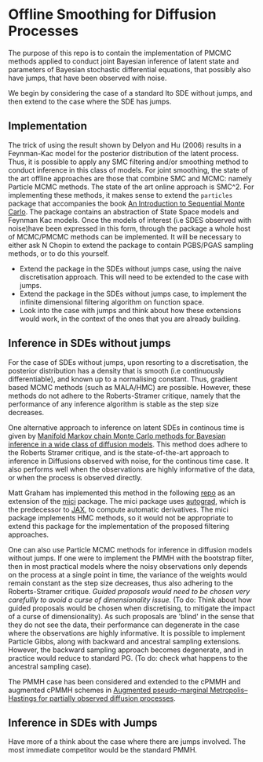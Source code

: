# Offline Smoothing for Diffusion Processes

The purpose of this repo is to contain the implementation of PMCMC methods applied to conduct joint Bayesian inference of latent state and parameters of Bayesian stochastic differential equations, that possibly also have jumps, that have been observed with noise.

We begin by considering the case of a standard Ito SDE without jumps, and then extend to the case where the SDE has jumps.

## Implementation

The trick of using the result shown by Delyon and Hu (2006) results in a Feynman-Kac model for the posterior distribution of the latent process. Thus, it is possible to apply any SMC filtering and/or smoothing method to conduct inference in this class of models. For joint smoothing, the state of the art offline approaches are those that combine SMC and MCMC: namely Particle MCMC methods. The state of the art online approach is SMC^2. For implementing these methods, it makes sense to extend the `particles` package that accompanies the book [An Introduction to Sequential Monte Carlo](https://nchopin.github.io/books/). The package contains an abstraction of State Space models and Feynman Kac models. Once the models of interest (i.e SDES observed with noise)have been expressed in this form, through the package a whole host of MCMC/PMCMC methods can be implemented. It will be necessary to either ask N Chopin to extend the package to contain PGBS/PGAS sampling methods, or to do this yourself.

- Extend the package in the SDEs without jumps case, using the naive discretisation approach. This will need to be extended to the case with jumps.
- Extend the package in the SDEs without jumps case, to implement the infinite dimensional filtering algorithm on function space.
- Look into the case with jumps and think about how these extensions would work, in the context of the ones that you are already building.

## Inference in SDEs without jumps

For the case of SDEs without jumps, upon resorting to a discretisation, the posterior distribution has a density that is smooth (i.e continuously differentiable), and known up to a normalising constant. Thus, gradient based MCMC methods (such as MALA/HMC) are possible. However, these methods do not adhere to the Roberts-Stramer critique, namely that the performance of any inference algorithm is stable as the step size decreases. 

One alternative approach to inference on latent SDEs in continous time is given  by [Manifold Markov chain Monte Carlo methods for Bayesian inference in a wide class of diffusion models](https://arxiv.org/abs/1912.02982). This method does adhere to the Roberts Stramer critique, and is the state-of-the-art approach to inference in Diffusions observed with noise, for the continous time case. It also performs well when the observations are highly informative of the data, or when the process is observed directly.

Matt Graham has implemented this method in the following [repo](https://github.com/thiery-lab/manifold-mcmc-for-diffusions) as an extension of the [mici](https://github.com/matt-graham/mici) package. The mici package uses [autograd](https://github.com/HIPS/autograd), which is the predecessor to [JAX](https://jax.readthedocs.io/en/latest/), to compute automatic derivatives. The mici package implements HMC methods, so it would not be appropriate to extend this package for the implementation of the proposed filtering approaches. 

One can also use Particle MCMC methods for inference in diffusion models without jumps. If one were to implement the PMMH with the bootstrap filter, then in most practical models where the noisy observations only depends on the process at a single point in time, the variance of the weights would remain constant as the step size decreases, thus also adhering to the Roberts-Stramer critique. *Guided proposals would need to be chosen very carefullly to avoid a curse of dimensionality issue.* (To do: Think about how guided proposals would be chosen when discretising, to mitigate the impact of a curse of dimensionality). As such proposals are 'blind' in the sense that they do not see the data, their performance can degenerate in the case where the observations are highly informative. It is possible to implement Particle Gibbs, along with backward and ancestral sampling extensions. However, the backward sampling approach becomes degenerate, and in practice would reduce to standard PG. (To do: check what happens to the ancestral sampling case).

The PMMH case has been considered and extended to the cPMMH and augmented cPMMH schemes in [Augmented pseudo-marginal Metropolis–Hastings for partially observed diffusion processes](https://arxiv.org/abs/1912.02982).


## Inference in SDEs with Jumps

Have more of a think about the case where there are jumps involved. The most immediate competitor would be the standard PMMH. 
